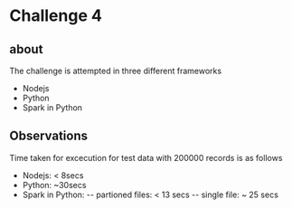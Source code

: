# Challenge 4

## about

The challenge is attempted in three different frameworks
  - Nodejs
  - Python
  - Spark in Python


## Observations

Time taken for excecution for test data with 200000 records is as follows
  - Nodejs:  < 8secs
  - Python: ~30secs
  - Spark in Python: 
    -- partioned files: < 13 secs
    -- single file: ~ 25 secs